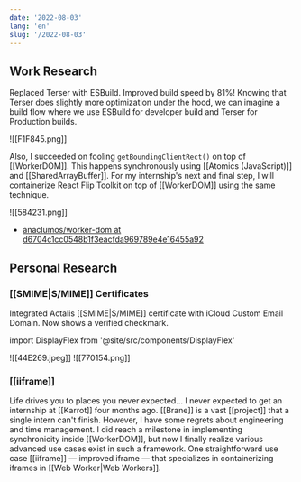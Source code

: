 ```yaml
---
date: '2022-08-03'
lang: 'en'
slug: '/2022-08-03'
---
```


## Work Research

Replaced Terser with ESBuild.
Improved build speed by 81%!
Knowing that Terser does slightly more optimization under the hood, we can imagine a build flow where we use ESBuild for developer build and Terser for Production builds.

![[F1F845.png]]

Also, I succeeded on fooling `getBoundingClientRect()` on top of [[WorkerDOM]].
This happens synchronously using [[Atomics (JavaScript)]] and [[SharedArrayBuffer]].
For my internship's next and final step, I will containerize React Flip Toolkit on top of [[WorkerDOM]] using the same technique.

![[584231.png]]

- [anaclumos/worker-dom at d6704c1cc0548b1f3eacfda969789e4e16455a92](https://github.com/anaclumos/worker-dom/tree/d6704c1cc0548b1f3eacfda969789e4e16455a92)

## Personal Research

### [[SMIME|S/MIME]] Certificates

Integrated Actalis [[SMIME|S/MIME]] certificate with iCloud Custom Email Domain.
Now shows a verified checkmark.

import DisplayFlex from '@site/src/components/DisplayFlex'

<DisplayFlex>

![[44E269.jpeg]]
![[770154.png]]

</DisplayFlex>

### [[iiframe]]

Life drives you to places you never expected...
I never expected to get an internship at [[Karrot]] four months ago.
[[Brane]] is a vast [[project]] that a single intern can't finish.
However, I have some regrets about engineering and time management.
I did reach a milestone in implementing synchronicity inside [[WorkerDOM]], but now I finally realize various advanced use cases exist in such a framework.
One straightforward use case [[iiframe]] — improved iframe — that specializes in containerizing iframes in [[Web Worker|Web Workers]].
